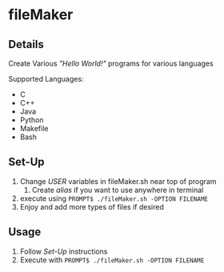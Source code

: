 # fileMaker
## Details
Create Various *"Hello World!"* programs for various languages

Supported Languages:
- C
- C++
- Java
- Python
- Makefile
- Bash

## Set-Up
1. Change *USER* variables in fileMaker.sh near top of program
    1. Create *alias* if you want to use anywhere in terminal
2. execute using `PROMPT$ ./fileMaker.sh -OPTION FILENAME`
3. Enjoy and add more types of files if desired 

## Usage
1. Follow *Set-Up* instructions
2. Execute with `PROMPT$ ./fileMaker.sh -OPTION FILENAME`
